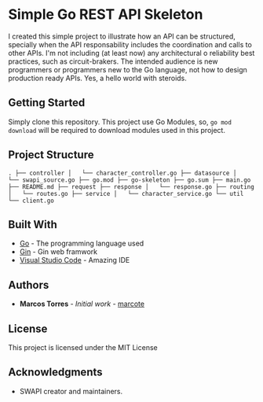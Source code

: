 # Simple Go REST API Skeleton

I created this simple project to illustrate how an API can be structured, specially when the API responsability includes the coordination and calls to other APIs.
I'm not including (at least now) any architectural o reliability best practices, such as circuit-brakers.
The intended audience is new programmers or programmers new to the Go language, not how to design production ready APIs.
Yes, a hello world with steroids.

## Getting Started

Simply clone this repository. This project use Go Modules, so, `go mod download` will be required to download modules used in this project.

## Project Structure

`
.
├── controller
│   └── character_controller.go
├── datasource
│   └── swapi_source.go
├── go.mod
├── go-skeleton
├── go.sum
├── main.go
├── README.md
├── request
├── response
│   └── response.go
├── routing
│   └── routes.go
├── service
│   └── character_service.go
└── util
    └── client.go
`

## Built With

- [Go](https://golang.org/) - The programming language used
- [Gin](https://gin-gonic.com/) - Gin web framwork
- [Visual Studio Code](https://maven.apache.org/) - Amazing IDE

## Authors

- **Marcos Torres** - _Initial work_ - [marcote](https://github.com/marcote)

## License

This project is licensed under the MIT License

## Acknowledgments

- SWAPI creator and maintainers.
